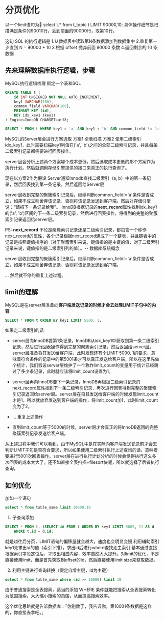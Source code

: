 # 分页优化
以一个limit语句为🌰 select t.* from t_topic t LIMIT 90000,10;
具体操作细节是扫描满足条件的90010行，丢到前面的90000行，取第10行。

这句 SQL 的执行逻辑是
1.从数据表中读取第N条数据添加到数据集中
2.重复第一步直到 N = 90000 + 10
3.根据 offset 抛弃前面 90000 条数
4.返回剩余的 10 条数据

## 先来理解数据库执行逻辑，步骤
MySQL执行逻辑梳理
假定一个表和SQL
```SQL
CREATE TABLE t (
    id INT UNSIGNED NOT NULL AUTO_INCREMENT,
    key1 VARCHAR(100),
    common_field VARCHAR(100),
    PRIMARY KEY (id),
    KEY idx_key1 (key1)
) Engine=InnoDB CHARSET=utf8;

SELECT * FROM t WHERE key1 > 'a' AND key1 < 'b' AND common_field != 'a';
```

MySQL的Server层会进行方案选取
方案1 全表扫描
方案2 使用二级索引idx_key1，此时需要扫描key1列值在('a', 'b')之间的全部二级索引记录，并且每条二级索引记录都需要进行回表操作。

server层会分析上述两个方案哪个成本更低，然后选取成本更低的那个方案作为执行计划。然后就调用存储引擎提供的接口来真正的执行查询了。

现在以方案2作为假设
Server通知Innodb查找二级索引（a, b）中的第一条记录，然后回表找到第一条记录，然后返回给Server层

server层收到完整的聚簇索引记录后，继续判断common_field!='a'条件是否成立，如果不成立则舍弃该记录，否则将该记录发送到客户端。然后对存储引擎说：“请把下一条记录给我”。
InnoDB根据记录的**next_record**属性找到idx_key1的('a', 'b')区间的下一条二级索引记录，然后进行回表操作，将得到的完整的聚簇索引记录返回给server层。

PS: **next_record** 不论是聚簇索引记录还是二级索引记录，都包含一个称作next_record的属性，各个记录根据next_record连成了一个链表，并且链表中的记录是按照键值排序的（对于聚簇索引来说，键值指的是主键的值，对于二级索引记录来说，键值指的是二级索引列的值）。-- 数据库系统概念

server层收到完整的聚簇索引记录后，继续判断common_field!='a'条件是否成立，如果不成立则舍弃该记录，否则将该记录发送到客户端。

... 然后就不停的重复上述过程。

## limit的理解
MySQL是在server层准备向**客户端发送记录的时候才会去处理LIMIT子句中的内容**
```SQL
SELECT * FROM t ORDER BY key1 LIMIT 5000, 1;
```
如果走二级索引的话
* server层向InnoDB要第1条记录，InnoDB从idx_key1中获取到第一条二级索引记录，然后进行回表操作得到完整的聚簇索引记录，然后返回给server层。server层准备将其发送给客户端，此时发现还有个LIMIT 5000, 1的要求，意味着符合条件的记录中的第5001条才可以真正发送给客户端，所以在这里先做个统计，我们假设server层维护了一个称作limit_count的变量用于统计已经跳过了多少条记录，此时就应该将limit_count设置为1。

* server层再向InnoDB要下一条记录，InnoDB再根据二级索引记录的next_record属性找到下一条二级索引记录，再次进行回表得到完整的聚簇索引记录返回给server层。server层在将其发送给客户端的时候发现limit_count才是1，所以就放弃发送到客户端的操作，将limit_count加1，此时limit_count变为了2。

* ... 重复上述操作

* 直到limit_count等于5000的时候，server层才会真正的将InnoDB返回的完整聚簇索引记录发送给客户端。

从上述过程中我们可以看到，由于MySQL中是在实际向客户端发送记录前才会去判断LIMIT子句是否符合要求，所以如果使用二级索引执行上述查询的话，意味着要进行5001次回表操作。server层在进行执行计划分析的时候会觉得执行这么多次回表的成本太大了，还不如直接全表扫描+filesort快呢，所以就选择了后者执行查询。

## 如何优化
加如一个语句
```SQL
select * from table_name limit 10000,10
```
1. 子查询添加
```SQL
SELECT * FROM t, (SELECT id FROM t ORDER BY key1 LIMIT 5000, 1) AS d
    WHERE t.id = d.id;
```
就是越往后分页，LIMIT语句的偏移量就会越大，速度也会明显变慢
利用辅助索引key1先求出id的值（索引下推），求出id后进行where查找走主索引
基本通过直接根据索引字段定位后，才取出相应内容，效率自然大大提升。对limit的优化，不是直接使用limit，而是首先获取到offset的id，然后直接使用limit size来获取数据。

2. 利用主键进行查询转换（假定自增主键，id为主键）
```SQL
select * from table_name where (id >= 10000) limit 10
```
由于普通搜索是全表搜索，适当的添加 WHERE 条件就能把搜索从全表搜索转化为范围搜索，大大缩小搜索的范围，从而提高搜索效率。

这个优化思路就是告诉数据库：「你别数了，我告诉你，第10001条数据是这样的，你直接去拿吧。」
